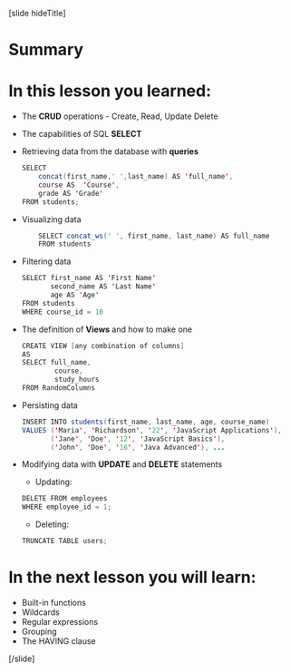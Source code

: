 [slide hideTitle]
# Summary

# In this lesson you learned:

- The **CRUD** operations - Create, Read, Update Delete
- The capabilities of SQL **SELECT**

- Retrieving data from the database with **queries**

    ```Java
    SELECT
        concat(first_name,' ',last_name) AS 'full_name',
        course AS  'Course',  
        grade AS 'Grade'
    FROM students;
    ```

- Visualizing data

    ```java
        SELECT concat_ws(' ', first_name, last_name) AS full_name
        FROM students
    ```

- Filtering data

    ```java
    SELECT first_name AS 'First Name'
           second_name AS 'Last Name'
           age AS 'Age'
    FROM students
    WHERE course_id = 10
    ```
- The definition of **Views** and how to make one

    ```java
    CREATE VIEW [any combination of columns] 
    AS
    SELECT full_name, 
            course, 
            study_hours 
    FROM RandomColumns
    ```
- Persisting data

    ```java
    INSERT INTO students(first_name, last_name, age, course_name) 
    VALUES ('Maria', 'Richardson', '22', 'JavaScript Applications'),
           ('Jane', 'Doe', '12', 'JavaScript Basics'),
           ('John', 'Doe', '16', 'Java Advanced'), ...
    ```
- Modifying data with **UPDATE** and **DELETE** statements

    - Updating:
    ```java
    DELETE FROM employees      
    WHERE employee_id = 1;   
    ```

    - Deleting:
    ```java
    TRUNCATE TABLE users;
    ```


# In the next lesson you will learn:

- Built-in functions
- Wildcards
- Regular expressions
- Grouping
- The HAVING clause

[/slide]
